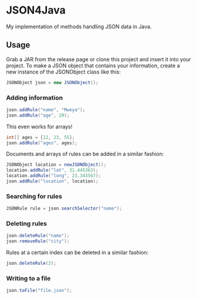 # JSON4Java
My implementation of methods handling JSON data in Java.

## Usage
Grab a JAR from the release page or clone this project and insert it into
your project. To make a JSON object that contains your information, 
create a new instance of the JSONObject class like this:

```java
JSONObject json = new JSONObject();
```
### Adding information
```java
json.addRule("name", "Mweya");
json.addRule("age", 20);
```
This even works for arrays!
```java
int[] ages = {12, 23, 55};
json.addRule("ages", ages);
```
Documents and arrays of rules can be added in a similar fashion:
```java
JSONObject location = newJSONObject();
location.addRule("lat", 31.445363);
location.addRule("long", 23.343567);
json.addRule("location", location);
```
### Searching for rules
```java
JSONRule rule = json.searchSelector("name");
```
### Deleting rules
```java
json.deleteRule("name");
json.removeRule("city");
```
Rules at a certain index can be deleted in a similar fashion:
```java
json.deleteRule(2);
```
### Writing to a file
```java
json.toFile("file.json");
```
